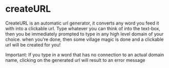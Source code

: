 # createURL

CreateURL is an automatic url generator, it converts any word you feed it with into a clickable url.
Type whatever you can think of into the text-box, then you be immediately prompted to type in any high level domain of your choice.
when you're done, then some village magic is done and a clickable url will be created for you!

Important: If you type in a word that has no connection to an actual domain name, clicking on the generated url will result to an error message
